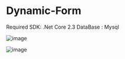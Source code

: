 # Dynamic-Form

Required SDK: .Net Core 2.3
DataBase : Mysql

![image](https://drive.google.com/uc?export=view&id=1E_t6ZWXPch-AmtjRj2opIbKfuZaolvg_)

![image](https://drive.google.com/uc?export=view&id=1PA3rs8shNwgvtcHFvx8TbQ7RS3DPmvk8)



